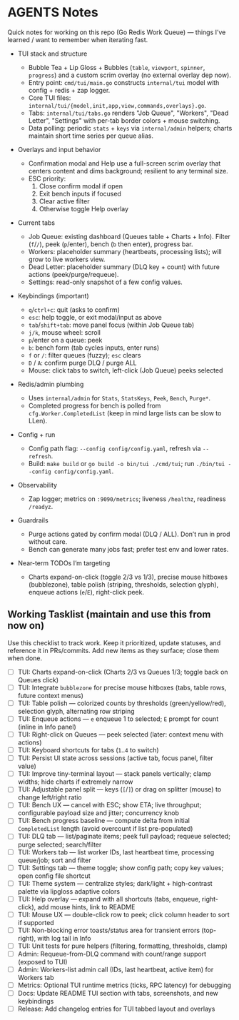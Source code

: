 # AGENTS Notes

Quick notes for working on this repo (Go Redis Work Queue) — things I’ve learned / want to remember when iterating fast.

- TUI stack and structure
  - Bubble Tea + Lip Gloss + Bubbles (`table`, `viewport`, `spinner`, `progress`) and a custom scrim overlay (no external overlay dep now).
  - Entry point: `cmd/tui/main.go` constructs `internal/tui` model with config + redis + zap logger.
  - Core TUI files: `internal/tui/{model,init,app,view,commands,overlays}.go`.
  - Tabs: `internal/tui/tabs.go` renders "Job Queue", "Workers", "Dead Letter", "Settings" with per-tab border colors + mouse switching.
  - Data polling: periodic `stats` + `keys` via `internal/admin` helpers; charts maintain short time series per queue alias.

- Overlays and input behavior
  - Confirmation modal and Help use a full-screen scrim overlay that centers content and dims background; resilient to any terminal size.
  - ESC priority:
    1) Close confirm modal if open
    2) Exit bench inputs if focused
    3) Clear active filter
    4) Otherwise toggle Help overlay

- Current tabs
  - Job Queue: existing dashboard (Queues table + Charts + Info). Filter (`f`/`/`), peek (`p`/enter), bench (`b` then enter), progress bar.
  - Workers: placeholder summary (heartbeats, processing lists); will grow to live workers view.
  - Dead Letter: placeholder summary (DLQ key + count) with future actions (peek/purge/requeue).
  - Settings: read-only snapshot of a few config values.

- Keybindings (important)
  - `q`/`ctrl+c`: quit (asks to confirm)
  - `esc`: help toggle, or exit modal/input as above
  - `tab`/`shift+tab`: move panel focus (within Job Queue tab)
  - `j/k`, mouse wheel: scroll
  - `p`/enter on a queue: peek
  - `b`: bench form (tab cycles inputs, enter runs)
  - `f` or `/`: filter queues (fuzzy); `esc` clears
  - `D` / `A`: confirm purge DLQ / purge ALL
  - Mouse: click tabs to switch, left-click (Job Queue) peeks selected

- Redis/admin plumbing
  - Uses `internal/admin` for `Stats`, `StatsKeys`, `Peek`, `Bench`, `Purge*`.
  - Completed progress for bench is polled from `cfg.Worker.CompletedList` (keep in mind large lists can be slow to LLen).

- Config + run
  - Config path flag: `--config config/config.yaml`, refresh via `--refresh`.
  - Build: `make build` or `go build -o bin/tui ./cmd/tui`; run `./bin/tui --config config/config.yaml`.

- Observability
  - Zap logger; metrics on `:9090/metrics`; liveness `/healthz`, readiness `/readyz`.

- Guardrails
  - Purge actions gated by confirm modal (DLQ / ALL). Don’t run in prod without care.
  - Bench can generate many jobs fast; prefer test env and lower rates.

- Near-term TODOs I’m targeting
  - Charts expand-on-click (toggle 2/3 vs 1/3), precise mouse hitboxes (bubblezone), table polish (striping, thresholds, selection glyph), enqueue actions (`e`/`E`), right-click peek.

## Working Tasklist (maintain and use this from now on)

Use this checklist to track work. Keep it prioritized, update statuses, and reference it in PRs/commits. Add new items as they surface; close them when done.

- [ ] TUI: Charts expand-on-click (Charts 2/3 vs Queues 1/3; toggle back on Queues click)
- [ ] TUI: Integrate `bubblezone` for precise mouse hitboxes (tabs, table rows, future context menus)
- [ ] TUI: Table polish — colorized counts by thresholds (green/yellow/red), selection glyph, alternating row striping
- [ ] TUI: Enqueue actions — `e` enqueue 1 to selected; `E` prompt for count (inline in Info panel)
- [ ] TUI: Right-click on Queues — peek selected (later: context menu with actions)
- [ ] TUI: Keyboard shortcuts for tabs (`1`..`4` to switch)
- [ ] TUI: Persist UI state across sessions (active tab, focus panel, filter value)
- [ ] TUI: Improve tiny-terminal layout — stack panels vertically; clamp widths; hide charts if extremely narrow
- [ ] TUI: Adjustable panel split — keys (`[`/`]`) or drag on splitter (mouse) to change left/right ratio
- [ ] TUI: Bench UX — cancel with ESC; show ETA; live throughput; configurable payload size and jitter; concurrency knob
- [ ] TUI: Bench progress baseline — compute delta from initial `CompletedList` length (avoid overcount if list pre-populated)
- [ ] TUI: DLQ tab — list/paginate items; peek full payload; requeue selected; purge selected; search/filter
- [ ] TUI: Workers tab — list worker IDs, last heartbeat time, processing queue/job; sort and filter
- [ ] TUI: Settings tab — theme toggle; show config path; copy key values; open config file shortcut
- [ ] TUI: Theme system — centralize styles; dark/light + high-contrast palette via lipgloss adaptive colors
- [ ] TUI: Help overlay — expand with all shortcuts (tabs, enqueue, right-click), add mouse hints, link to README
- [ ] TUI: Mouse UX — double-click row to peek; click column header to sort if supported
- [ ] TUI: Non-blocking error toasts/status area for transient errors (top-right), with log tail in Info
- [ ] TUI: Unit tests for pure helpers (filtering, formatting, thresholds, clamp)
- [ ] Admin: Requeue-from-DLQ command with count/range support (exposed to TUI)
- [ ] Admin: Workers-list admin call (IDs, last heartbeat, active item) for Workers tab
- [ ] Metrics: Optional TUI runtime metrics (ticks, RPC latency) for debugging
- [ ] Docs: Update README TUI section with tabs, screenshots, and new keybindings
- [ ] Release: Add changelog entries for TUI tabbed layout and overlays
